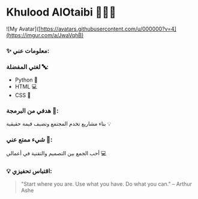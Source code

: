 # Khulood AlOtaibi 👩🏻‍💻

![My Avatar]([https://avatars.githubusercontent.com/u/000000?v=4](https://imgur.com/a/JwaVqhB) 

### ✨ معلومات عني:
### لغتي المفضلة 🔤: 
- Python 🐍
- HTML 💻
- CSS 🎨
### هدفي من البرمجة 🎯:
بناء مشاريع تخدم المجتمع وتضيف قيمة حقيقية 💡

### شيء ممتع عني 🤸:
أحب الجمع بين التصميم والتقنية في أعمالي 💻 

### 💡 اقتباس تحفيزي:
> "Start where you are. Use what you have. Do what you can." – Arthur Ashe
